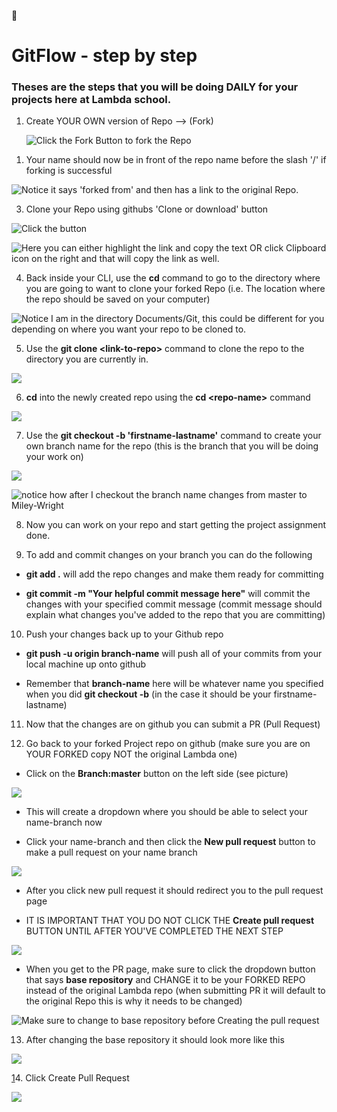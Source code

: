 <span class="icon">📃</span>

GitFlow - step by step
======================

### Theses are the steps that you will be doing DAILY for your projects here at Lambda school.

1.  Create YOUR OWN version of Repo —&gt; (Fork)

    ![Click the Fork Button to fork the Repo](GitFlow%20-%20step%20by%20step%20a5dcb946b01f4d66be259ba33733763b/Annotation_2020-07-21_164208.png)

<!-- -->

1.  Your name should now be in front of the repo name before the slash '/' if forking is successful

![Notice it says 'forked from' and then has a link to the original Repo.](GitFlow%20-%20step%20by%20step%20a5dcb946b01f4d66be259ba33733763b/screencapture-github-MileyWright-Git-for-Web-Development-Project-2019-12-01-00_24_10.png)

3. Clone your Repo using githubs 'Clone or download' button

![Click the button](GitFlow%20-%20step%20by%20step%20a5dcb946b01f4d66be259ba33733763b/screencapture-github-MileyWright-Git-for-Web-Development-Project-2019-12-01-00_24_10%201.png)

![Here you can either highlight the link and copy the text OR click Clipboard icon on the right and that will copy the link as well.](GitFlow%20-%20step%20by%20step%20a5dcb946b01f4d66be259ba33733763b/screencapture-github-MileyWright-Git-for-Web-Development-Project-2019-12-02-00_24_32.png)

4. Back inside your CLI, use the **cd** command to go to the directory where you are going to want to clone your forked Repo (i.e. The location where the repo should be saved on your computer)

![Notice I am in the directory **Documents/Git**, this could be different for you depending on where you want your repo to be cloned to.](GitFlow%20-%20step%20by%20step%20a5dcb946b01f4d66be259ba33733763b/Untitled1.png)

5. Use the **git clone &lt;link-to-repo&gt;** command to clone the repo to the directory you are currently in.

![](GitFlow%20-%20step%20by%20step%20a5dcb946b01f4d66be259ba33733763b/Untitled1%201.png)

6. **cd** into the newly created repo using the **cd &lt;repo-name&gt;** command

![](GitFlow%20-%20step%20by%20step%20a5dcb946b01f4d66be259ba33733763b/Untitled1%202.png)

7. Use the **git checkout -b 'firstname-lastname'** command to create your own branch name for the repo (this is the branch that you will be doing your work on)

![](GitFlow%20-%20step%20by%20step%20a5dcb946b01f4d66be259ba33733763b/Untitled1%203.png)

![notice how after I checkout the branch name changes from **master** to **Miley-Wright**](GitFlow%20-%20step%20by%20step%20a5dcb946b01f4d66be259ba33733763b/Untitled1%204.png)

8. Now you can work on your repo and start getting the project assignment done.

9. To add and commit changes on your branch you can do the following

-   **git add .** will add the repo changes and make them ready for committing

<!-- -->

-   **git commit -m "Your helpful commit message here"** will commit the changes with your specified commit message (commit message should explain what changes you've added to the repo that you are committing)

10. Push your changes back up to your Github repo

-   **git push -u origin branch-name** will push all of your commits from your local machine up onto github

<!-- -->

-   Remember that **branch-name** here will be whatever name you specified when you did **git checkout -b** (in the case it should be your firstname-lastname)

11. Now that the changes are on github you can submit a PR (Pull Request)

12. Go back to your forked Project repo on github (make sure you are on YOUR FORKED copy NOT the original Lambda one)

-   Click on the **Branch:master** button on the left side (see picture)

![](GitFlow%20-%20step%20by%20step%20a5dcb946b01f4d66be259ba33733763b/screencapture-github-MileyWright-Git-for-Web-Development-Project-2019-12-01-00_24_10%202.png)

-   This will create a dropdown where you should be able to select your name-branch now

<!-- -->

-   Click your name-branch and then click the **New pull request** button to make a pull request on your name branch

![](GitFlow%20-%20step%20by%20step%20a5dcb946b01f4d66be259ba33733763b/screencapture-github-MileyWright-Git-for-Web-Development-Project-tree-Miley-Wright-2019-12-02-01_39_48.png)

-   After you click new pull request it should redirect you to the pull request page

<!-- -->

-   IT IS IMPORTANT THAT YOU DO NOT CLICK THE **Create pull request** BUTTON UNTIL AFTER YOU'VE COMPLETED THE NEXT STEP

![](GitFlow%20-%20step%20by%20step%20a5dcb946b01f4d66be259ba33733763b/screencapture-github-LambdaSchool-Git-for-Web-Development-Project-compare-master-MileyWright-Miley-Wright-2019-12-02-01_46_10.png)

-   When you get to the PR page, make sure to click the dropdown button that says **base repository** and CHANGE it to be your FORKED REPO instead of the original Lambda repo (when submitting PR it will default to the original Repo this is why it needs to be changed)

![Make sure to change to base repository before Creating the pull request](GitFlow%20-%20step%20by%20step%20a5dcb946b01f4d66be259ba33733763b/screencapture-github-LambdaSchool-Git-for-Web-Development-Project-compare-master-MileyWright-Miley-Wright-2019-12-02-01_46_38.png)

13. After changing the base repository it should look more like this

![](GitFlow%20-%20step%20by%20step%20a5dcb946b01f4d66be259ba33733763b/screencapture-github-MileyWright-Git-for-Web-Development-Project-compare-master-MileyWright-Miley-Wright-2019-12-02-01_47_06.png)

[1](http://15.DO)4. Click Create Pull Request

![](GitFlow%20-%20step%20by%20step%20a5dcb946b01f4d66be259ba33733763b/screencapture-github-MileyWright-Git-for-Web-Development-Project-pull-2-2019-12-02-07_55_16.png)
